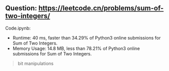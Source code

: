 ## Question: https://leetcode.cn/problems/sum-of-two-integers/

Code.ipynb:
* Runtime: 40 ms, faster than 34.29% of Python3 online submissions for Sum of Two Integers.
* Memory Usage: 14.8 MB, less than 78.21% of Python3 online submissions for Sum of Two Integers.
> bit manipulations
